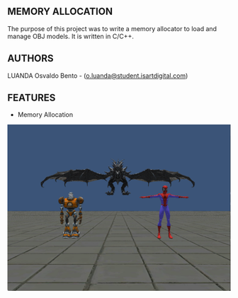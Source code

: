 ## MEMORY ALLOCATION
The purpose of this project was to write a memory allocator to load and manage OBJ models.
It is written in C/C++.


## AUTHORS
LUANDA Osvaldo Bento - (o.luanda@student.isartdigital.com)

## FEATURES
- Memory Allocation
    

	
	 
<img src="ScreenShots/Scene.png">






